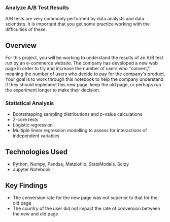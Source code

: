 ### Analyze A/B Test Results
A/B tests are very commonly performed by data analysts and data scientists. It is important that you get some practice working with the difficulties of these.

## Overview

For this project, you will be working to understand the results of an A/B test run by an e-commerce website. The company has developed a new web page in order to try and increase the number of users who "convert," meaning the number of users who decide to pay for the company's product. Your goal is to work through this notebook to help the company understand if they should implement this new page, keep the old page, or perhaps run the experiment longer to make their decision.


### Statistical Analysis
- Bootstrapping sampling distributions  and p-value calculations
- Z-core tests
- Logistic regression
- Multiple linear regression modelling to assess for interactions of independent variables

## Technologies Used
- Python, Numpy, Pandas, Matplotlib, StatsModels, Scipy
- Jupyter Notebook

## Key Findings
- The conversion rate for the new page was not superior to that for the old page 
- The country of the user did not impact the rate of conversion between the new and old page 
